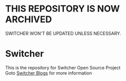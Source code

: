 # THIS REPOSITORY IS NOW ARCHIVED
SWITCHER WON'T BE UPDATED UNLESS NECESSARY.
# Switcher
This is the repository for Switcher Open Source Project  
Goto [Switcher Blogs](https://djdjz7.github.io) for more information
